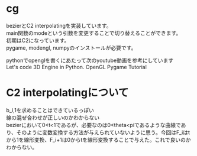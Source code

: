 # cg
bezierとC2 interpolatingを実装しています。  
main関数のmodeという引数を変更することで切り替えることができます。  
初期はC2になっています。  
pygame, modengl, numpyのインストールが必要です。  

pythonでopenglを書くにあたって次のyoutube動画を参考にしています  
Let's code 3D Engine in Python. OpenGL Pygame Tutorial

# C2 interpolatingについて
b_i,1を求めることはできているっぽい  
線の混ぜ合わせが正しいのかわからない  
bezierにおいて0<t<1であるが、必要なのは0<theta<piであるような曲線であり、そのように変数変換する方法が与えられていないように思う。今回はF_iはtから1を線形変換、F_i+1は0からtを線形変換することで与えた。これで良いのかわからない。
